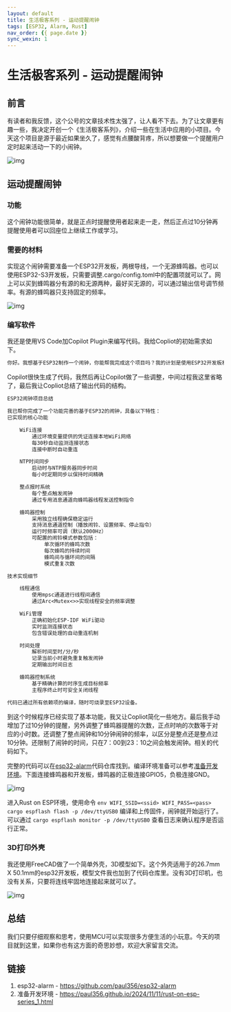 ```yaml
---
layout: default
title: 生活极客系列 - 运动提醒闹钟
tags: [ESP32, Alarm, Rust]
nav_order: {{ page.date }}
sync_wexin: 1
---
```



# 生活极客系列 - 运动提醒闹钟


## 前言

有读者和我反馈，这个公号的文章技术性太强了，让人看不下去。为了让文章更有趣一些，我决定开创一个《生活极客系列》，介绍一些在生活中应用的小项目。今天这个项目是源于最近如果坐久了，感觉有点腰酸背疼，所以想要做一个提醒用户定时起来活动一下的小闹钟。

![img](/images/esp32-alarm-outlook.jpg)


## 运动提醒闹钟


### 功能

这个闹钟功能很简单，就是正点时提醒使用者起来走一走，然后正点过10分钟再提醒使用者可以回座位上继续工作或学习。


### 需要的材料

实现这个闹钟需要准备一个ESP32开发板，两根导线，一个无源蜂鸣器。也可以使用ESP32-S3开发板，只需要调整.cargo/config.toml中的配置项就可以了。网上可以买到蜂鸣器分有源的和无源两种，最好买无源的，可以通过输出信号调节频率。有源的蜂鸣器只支持固定的频率。

![img](/images/esp32-alarm-materials.jpg)


### 编写软件

我还是使用VS Code加Copilot Plugin来编写代码。我给Copliot的初始需求如下。

```txt
你好。我想基于ESP32制作一个闹钟，你能帮我完成这个项目吗？我的计划是使用ESP32开发板和蜂鸣器。ESP32开发板会连接到本地WiFi网络，其SSID和密码通过宏定义传入，即env!("WIFI_SSID")和env!("WIFI_PASS")。这个系统会每小时通过NTP协议同步一次时间，并在每个整点触发蜂鸣器提醒用户。请生成合适的代码并尝试编译，我稍后会提供具体的编译步骤。
```

Copilot很快生成了代码，我然后再让Copilot做了一些调整，中间过程我这里省略了，最后我让Copliot总结了输出代码的结构。

```txt
ESP32闹钟项目总结

我已帮你完成了一个功能完善的基于ESP32的闹钟，具备以下特性：
已实现的核心功能

    ​​WiFi连接​​
        通过环境变量提供的凭证连接本地WiFi网络
        每30秒自动监测连接状态
        连接中断时自动重连

    ​​NTP时间同步​​
        启动时与NTP服务器同步时间
        每小时定期同步以保持时间精确

    ​​整点报时系统​​
        每个整点触发闹钟
        通过专用消息通道向蜂鸣器线程发送控制指令

    ​​蜂鸣器控制​​
        采用独立线程确保稳定运行
        支持消息通道控制（播放闹铃、设置频率、停止指令）
        运行时频率可调（默认2000Hz）
        可配置的闹铃模式参数包括：
            单次循环的蜂鸣次数
            每次蜂鸣的持续时间
            蜂鸣间与循环间的间隔
            模式重复次数

技术实现细节

    ​​线程通信​​
        使用mpsc通道进行线程间通信
        通过Arc<Mutex<>>实现线程安全的频率调整

    ​​WiFi管理​​
        正确初始化ESP-IDF WiFi驱动
        实时监测连接状态
        包含错误处理的自动重连机制

    ​​时间处理​​
        解析时间至时/分/秒
        记录当前小时避免重复触发闹钟
        定期输出时间日志

    ​​蜂鸣器控制系统​​
        基于精确计算的时序生成目标频率
        主程序终止时可安全关闭线程

代码已通过所有依赖项的编译，随时可烧录至ESP32设备。
```

到这个时候程序已经实现了基本功能，我又让Copliot简化一些地方。最后我手动增加了过10分钟的提醒，另外调整了蜂鸣器提醒的次数，正点时响的次数等于对应的小时数。还调整了整点闹钟和10分钟闹钟的频率，以区分是整点还是整点过10分钟。还限制了闹钟的时间，只在7：00到23：10之间会触发闹钟。相关的代码如下。

完整的代码可以在[esp32-alarm](https://github.com/paul356/esp32-alarm)代码仓库找到。编译环境准备可以参考[准备开发环境](https://paul356.github.io/2024/11/11/rust-on-esp-series_1.html)。下面连接蜂鸣器和开发板，蜂鸣器的正极连接GPIO5，负极连接GND。

![img](/images/esp32-alarm-wiring.jpg)

进入Rust on ESP环境，使用命令 `env WIFI_SSID=<ssid> WIFI_PASS=<pass> cargo espflash flash -p /dev/ttyUSB0` 编译和上传固件，闹钟就开始运行了。可以通过 `cargo espflash monitor -p /dev/ttyUSB0` 查看日志来确认程序是否运行正常。


### 3D打印外壳

我还使用FreeCAD做了一个简单外壳，3D模型如下。这个外壳适用于的26.7mm X 50.1mm的esp32开发板，模型文件我也加到了代码仓库里。没有3D打印机，也没有关系，只要将连线牢固地连接起来就可以了。

![img](/images/esp32-alarm-3d-box.jpg)


## 总结

我们只要仔细观察和思考，使用MCU可以实现很多方便生活的小玩意。今天的项目就到这里，如果你也有这方面的奇思妙想，欢迎大家留言交流。


## 链接

1.  esp32-alarm - <https://github.com/paul356/esp32-alarm>
2.  准备开发环境 - <https://paul356.github.io/2024/11/11/rust-on-esp-series_1.html>
